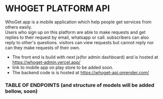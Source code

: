 # WHOGET PLATFORM API

WhoGet app is a mobile application which help people get services from others easily. <br>
Users who sign up on this platform are able to make requests and get replies to their request by email, whatsapp or call. subscribers can also reply to other's questions. visitors can view requests but cannot reply nor can they make requests of their own.
* The front end is build with next js(for admin dashboard) and is hosted at https://whoget-admin.vercel.app/
* link to mobile app on play store to be added soon.
* The backend code is is hosted at https://whoget-api.onrender.com/
<!--* hit the provided endpionts by appending the endpoint on the table below to the hosted link above. <br>
___For example___ : https://whoget.onrender.com/api/asks to get json of all asks -->

### TABLE OF ENDPOINTS (and structure of models will be added bellow, soon)

<!---
| STATUS  | METHOD | ENDPOINT           | RESPONSE 
| --------|--------|--------------------|--------------
| UP      | GET    | `/api/`            | lists of all endpoints 
| UP      | GET    | `/api/users`       | gets all users
| UP      | GET    | `/api/users?`      | gets particular user by google uid or mongodb id
| UP      | PUT    | `/api/users`        | creates a new user
| UP      | GET    | `/api/asks?`        | get all asks {categories: string[], showHidden: boolean}
| UP      | POST   | `/api/asks`         | creates an ask
| UP      | PATCH  | `/api/users/:id`    | updates user info with given id
| UP      | PATCH  | `/api/asks/:id`     | updates ask with given id
| UP      | DELETE | `/api/asks/:id`     | deletes ask with given id

<br>

### USER MODEL

* `username`: String, required
* `uid`: String, required, unique
* `interests`: [String], required
* `status`: {banned: Boolean, bannedDate: String}, required, banned defaults to false
* `telephone`: Number, required, unique
* `email`: String, unique
* `whatsapp`: Number
* `photo`: String

### ASK MODEL

* `userInfo`: {user_id, username, photo}
* `message`: String, required
* `categories`: [String], required
* `image`: String,
* `expiry`: Number, required, default=3
* `status`: {hidden: Boolean, hiddenDate: String}, required, hidden defaults to false
-->